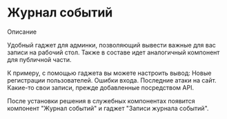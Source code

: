 # Журнал событий

Описание

Удобный гаджет для админки, позволяющий вывести важные для вас записи на рабочий стол. Также в составе идет аналогичный компонент для публичной части. 

К примеру, с помощью гаджета вы можете настроить вывод: 
Новые регистрации пользователей.
Ошибки входа.
Последние атаки на сайт.
Какие-то свои записи, прежде добавленные посредством API. 

После установки решения в служебных компонентах появится компонент "Журнал событий" и гаджет "Записи журнала событий".